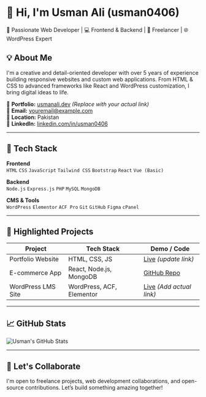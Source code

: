 # 👋 Hi, I'm Usman Ali (usman0406)

🎯 Passionate Web Developer | 💻 Frontend & Backend | 🚀 Freelancer | 🌐 WordPress Expert

## 💡 About Me

I'm a creative and detail-oriented developer with over 5 years of experience building responsive websites and custom web applications. From HTML & CSS to advanced frameworks like React and WordPress customization, I bring digital ideas to life.

🔗 **Portfolio:** [usmanali.dev](https://usmanali.dev) *(Replace with your actual link)*  
📧 **Email:** [youremail@example.com](mailto:youremail@example.com)  
📍 **Location:** Pakistan  
📎 **LinkedIn:** [linkedin.com/in/usman0406](https://linkedin.com/in/usman0406)

---

## 🚀 Tech Stack

**Frontend**  
`HTML` `CSS` `JavaScript` `Tailwind CSS` `Bootstrap` `React` `Vue (Basic)`  

**Backend**  
`Node.js` `Express.js` `PHP` `MySQL` `MongoDB`  

**CMS & Tools**  
`WordPress` `Elementor` `ACF Pro` `Git` `GitHub` `Figma` `cPanel`  

---

## 📂 Highlighted Projects

| Project | Tech Stack | Demo / Code |
|--------|------------|-------------|
| Portfolio Website | HTML, CSS, JS | [Live](https://usmanali.dev) *(update link)* |
| E-commerce App | React, Node.js, MongoDB | [GitHub Repo](https://github.com/usman0406/ecommerce-app) |
| WordPress LMS Site | WordPress, ACF, Elementor | [Live](#) *(Add actual link)* |

---

## 📈 GitHub Stats

![Usman's GitHub Stats](https://github-readme-stats.vercel.app/api?username=usman0406&show_icons=true&theme=tokyonight)

---

## 🤝 Let's Collaborate

I'm open to freelance projects, web development collaborations, and open-source contributions. Let’s build something amazing together!

